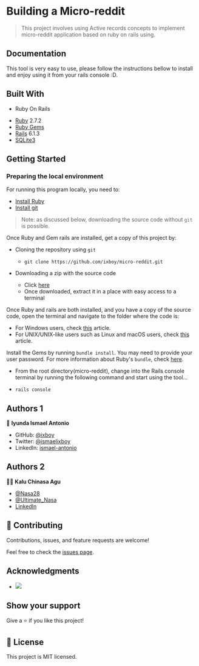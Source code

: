 # Building a Micro-reddit
> This project involves using Active records concepts to implement micro-reddit application based on ruby on rails using. 


## Documentation

This tool is very easy to use, please follow the instructions bellow to install and enjoy using it from your rails console :D.


## Built With
* Ruby On Rails
- [Ruby](https://www.ruby-lang.org/en/) 2.7.2
- [Ruby Gems](https://rubygems.org/)
- [Rails](https://guides.rubyonrails.org/index.html) 6.1.3
- [SQLite3](https://www.sqlite.org/index.html)

  
## Getting Started

### Preparing the local environment
For running this program locally, you need to:
- [Install Ruby](https://www.ruby-lang.org/en/downloads/)
- [Install git](https://git-scm.com/book/en/v2/Getting-Started-Installing-Git)

> Note: as discussed below, downloading the source code without `git` is possible.

Once Ruby and Gem rails are installed, get a copy of this project by:
- Cloning the repository using `git`
  * `git clone https://github.com/ixboy/micro-reddit.git`

- Downloading a zip with the source code
  * Click [here](https://github.com/ixboy/micro-reddit/archive/development.zip)
  * Once  downloaded, extract it in a place with easy access to a terminal

Once Ruby and rails are both installed, and you have a copy of the source code, open the terminal and navigate to the folder where the code is:
- For Windows users, check [this](https://www.technoloxy.com/tutorials/cmd-navigate-view-run/) article.
- For UNIX/UNIX-like users such as Linux and macOS users, check [this](https://swcarpentry.github.io/shell-novice/02-filedir/index.html) article.

Install the Gems by running `bundle install`. You may need to provide your user password. For more information about Ruby's `bundle`, check [here](https://bundler.io/man/bundle-install.1.html).


- From the root directory(micro-reddit), change into the Rails console terminal by running the following command and start using the tool...

 * `rails console`

## Authors 1

👤 **Iyunda Ismael Antonio**

- GitHub: [@ixboy](https://github.com/ixboy)
- Twitter: [@ismaelixboy](https://twitter.com/ismaelixboy)
- LinkedIn: [ismael-antonio](https://www.linkedin.com/in/ismael-antonio-0b7712114/)

## Authors 2

👨‍💻 **Kalu Chinasa Agu**

- [@Nasa28](https://github.com/Nasa28)
- [@Ultimate_Nasa](https://twitter.com/Ultimate_Nasa)
- [LinkedIn](https://www.linkedin.com/in/kalu-chinasa-agu-a15080103/)

## 🤝 Contributing

Contributions, issues, and feature requests are welcome!

Feel free to check the [issues page](https://github.com/ixboy/micro-reddit/edit/issues).

## Acknowledgments

-  ![](https://img.shields.io/badge/Microverse-blueviolet)


## Show your support

Give a ⭐️ if you like this project!

## 📝 License

This project is MIT licensed.
